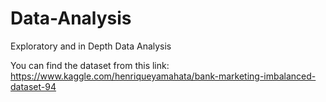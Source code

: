 # Data-Analysis
Exploratory and in Depth Data Analysis

You can find the dataset from this link:
https://www.kaggle.com/henriqueyamahata/bank-marketing-imbalanced-dataset-94
